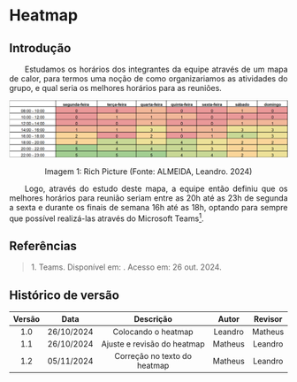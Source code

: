 # Heatmap

## Introdução
<p align="justify">&emsp;&emsp;Estudamos os horários dos integrantes da equipe através de um mapa de calor, para termos uma noção de como organizariamos as atividades do grupo, e qual seria os melhores horários para as reuniões.</p>

![](../assets/heatmap.png)

<center>
    <figcaption>Imagem 1: Rich Picture (Fonte: ALMEIDA, Leandro. 2024)</figcaption>
</center>

<p align="justify">&emsp;&emsp;Logo, através do estudo deste mapa, a equipe então definiu que os melhores horários para reunião seriam entre as 20h até as 23h de segunda a sexta e durante os finais de semana 16h até as 18h, optando para sempre que possível realizá-las através do  Microsoft Teams<a href="#1"><sup>1</sup></a>.</p>

## Referências

> <p id="1"> 1. Teams. Disponível em: <https://www.microsoft.com/pt-br/microsoft-teams/group-chat-software>. Acesso em: 26 out. 2024.</p>


## Histórico de versão
<center>

| Versão | Data       | Descrição                    | Autor   | Revisor |
|:------:|:----------:|:----------------------------:|:-------:|:-------:|
| 1.0    | 26/10/2024 | Colocando o heatmap          | Leandro | Matheus |
| 1.1    | 26/10/2024 | Ajuste e revisão do heatmap  | Matheus | Leandro |
| 1.2    | 05/11/2024 | Correção no texto do heatmap  | Matheus | Leandro |

</center>